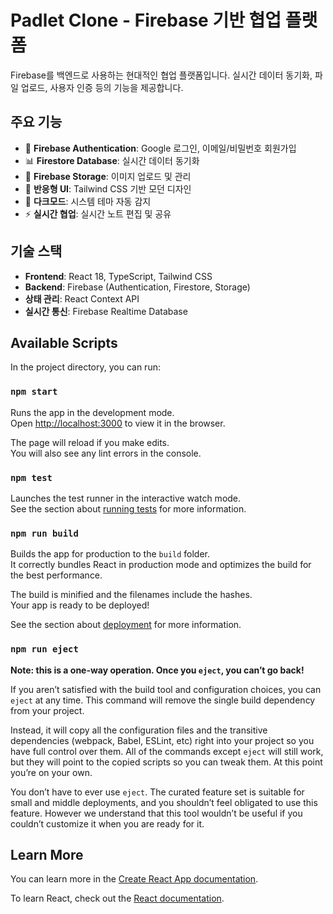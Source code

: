 # Padlet Clone - Firebase 기반 협업 플랫폼

Firebase를 백엔드로 사용하는 현대적인 협업 플랫폼입니다. 실시간 데이터 동기화, 파일 업로드, 사용자 인증 등의 기능을 제공합니다.

## 주요 기능

- 🔐 **Firebase Authentication**: Google 로그인, 이메일/비밀번호 회원가입
- 📊 **Firestore Database**: 실시간 데이터 동기화
- 📁 **Firebase Storage**: 이미지 업로드 및 관리
- 🎨 **반응형 UI**: Tailwind CSS 기반 모던 디자인
- 🌙 **다크모드**: 시스템 테마 자동 감지
- ⚡ **실시간 협업**: 실시간 노트 편집 및 공유

## 기술 스택

- **Frontend**: React 18, TypeScript, Tailwind CSS
- **Backend**: Firebase (Authentication, Firestore, Storage)
- **상태 관리**: React Context API
- **실시간 통신**: Firebase Realtime Database

## Available Scripts

In the project directory, you can run:

### `npm start`

Runs the app in the development mode.\
Open [http://localhost:3000](http://localhost:3000) to view it in the browser.

The page will reload if you make edits.\
You will also see any lint errors in the console.

### `npm test`

Launches the test runner in the interactive watch mode.\
See the section about [running tests](https://facebook.github.io/create-react-app/docs/running-tests) for more information.

### `npm run build`

Builds the app for production to the `build` folder.\
It correctly bundles React in production mode and optimizes the build for the best performance.

The build is minified and the filenames include the hashes.\
Your app is ready to be deployed!

See the section about [deployment](https://facebook.github.io/create-react-app/docs/deployment) for more information.

### `npm run eject`

**Note: this is a one-way operation. Once you `eject`, you can’t go back!**

If you aren’t satisfied with the build tool and configuration choices, you can `eject` at any time. This command will remove the single build dependency from your project.

Instead, it will copy all the configuration files and the transitive dependencies (webpack, Babel, ESLint, etc) right into your project so you have full control over them. All of the commands except `eject` will still work, but they will point to the copied scripts so you can tweak them. At this point you’re on your own.

You don’t have to ever use `eject`. The curated feature set is suitable for small and middle deployments, and you shouldn’t feel obligated to use this feature. However we understand that this tool wouldn’t be useful if you couldn’t customize it when you are ready for it.

## Learn More

You can learn more in the [Create React App documentation](https://facebook.github.io/create-react-app/docs/getting-started).

To learn React, check out the [React documentation](https://reactjs.org/).
